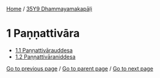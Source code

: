 
[Home](/) / [35Y9 Dhammayamakapāḷi](/tipitaka/35Y9.md)

# 1 Paṇṇattivāra

* [1.1 Paṇṇattivārauddesa](/tipitaka/35Y9/1/1.1.md)
* [1.2 Paṇṇattivāraniddesa](/tipitaka/35Y9/1/1.2.md)

[Go to previous page](/tipitaka/35Y9/0.md) / [Go to parent page](/tipitaka/35Y9/0.md) / [Go to next page](/tipitaka/35Y9/1/1.1.md)


